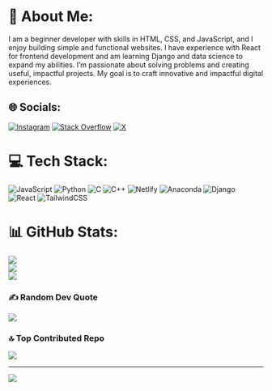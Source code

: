 # 💫 About Me:

I am a beginner developer with skills in HTML, CSS, and JavaScript, and I enjoy building simple and functional websites. I have experience with React for frontend development and am learning Django and data science to expand my abilities. I’m passionate about solving problems and creating useful, impactful projects. My goal is to craft innovative and impactful digital experiences.

## 🌐 Socials:

[![Instagram](https://img.shields.io/badge/Instagram-%23E4405F.svg?logo=Instagram&logoColor=white)](https://instagram.com/puskar.py) [![Stack Overflow](https://img.shields.io/badge/-Stackoverflow-FE7A16?logo=stack-overflow&logoColor=white)](https://stackoverflow.com/users/22994253) [![X](https://img.shields.io/badge/X-black.svg?logo=X&logoColor=white)](https://x.com/puskarpy)

# 💻 Tech Stack:

![JavaScript](https://img.shields.io/badge/javascript-%23323330.svg?style=plastic&logo=javascript&logoColor=%23F7DF1E) ![Python](https://img.shields.io/badge/python-3670A0?style=plastic&logo=python&logoColor=ffdd54) ![C](https://img.shields.io/badge/c-%2300599C.svg?style=plastic&logo=c&logoColor=white) ![C++](https://img.shields.io/badge/c++-%2300599C.svg?style=plastic&logo=c%2B%2B&logoColor=white) ![Netlify](https://img.shields.io/badge/netlify-%23000000.svg?style=plastic&logo=netlify&logoColor=#00C7B7) ![Anaconda](https://img.shields.io/badge/Anaconda-%2344A833.svg?style=plastic&logo=anaconda&logoColor=white) ![Django](https://img.shields.io/badge/django-%23092E20.svg?style=plastic&logo=django&logoColor=white) ![React](https://img.shields.io/badge/react-%2320232a.svg?style=plastic&logo=react&logoColor=%2361DAFB) ![TailwindCSS](https://img.shields.io/badge/tailwindcss-%2338B2AC.svg?style=plastic&logo=tailwind-css&logoColor=white)

# 📊 GitHub Stats:

![](https://github-readme-stats.vercel.app/api?username=puskarpy&theme=vue-dark&hide_border=true&include_all_commits=false&count_private=false)<br/>
![](https://github-readme-streak-stats.herokuapp.com/?user=puskarpy&theme=vue-dark&hide_border=true)<br/>
![](https://github-readme-stats.vercel.app/api/top-langs/?username=puskarpy&theme=vue-dark&hide_border=true&include_all_commits=false&count_private=false&layout=compact)

### ✍️ Random Dev Quote

![](https://quotes-github-readme.vercel.app/api?type=horizontal&theme=radical)

### 🔝 Top Contributed Repo

![](https://github-contributor-stats.vercel.app/api?username=puskarpy&limit=5&theme=vue-dark&combine_all_yearly_contributions=true)

---

[![](https://visitcount.itsvg.in/api?id=puskarpy&icon=0&color=0)](https://visitcount.itsvg.in)

<!-- Proudly created with GPRM ( https://gprm.itsvg.in ) -->
